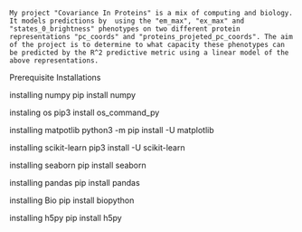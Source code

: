 
	My project "Covariance In Proteins" is a mix of computing and biology. It models predictions by  using the "em_max", "ex_max" and "states_0_brightness" phenotypes on two different protein representations "pc_coords" and "proteins_projeted_pc_coords". The aim of the project is to determine to what capacity these phenotypes can be predicted by the R^2 predictive metric using a linear model of the above representations.

Prerequisite Installations

installing numpy
pip install numpy

instaling os
pip3 install os_command_py

installing matpotlib
python3 -m pip install -U matplotlib

installing scikit-learn
pip3 install -U scikit-learn

installing seaborn
pip install seaborn

installing pandas
pip install pandas

installing Bio
pip install biopython

installing h5py
pip install h5py

